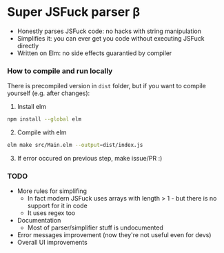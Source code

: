 Super JSFuck parser β
=====
* Honestly parses JSFuck code: no hacks with string manipulation
* Simplifies it: you can ever get you code without executing JSFuck directly
* Written on Elm: no side effects guarantied by compiler

### How to compile and run locally
There is precompiled version in `dist` folder, but if you want to compile yourself (e.g. after changes):
1. Install elm
```bash
npm install --global elm
```
2. Compile with elm
```bash
elm make src/Main.elm --output=dist/index.js
```
3. If error occured on previous step, make issue/PR :)

### TODO
* More rules for simplifing
    * In fact modern JSFuck uses arrays with length > 1 - but there is no support for it in code
    * It uses regex too
* Documentation
    * Most of parser/simplifier stuff is undocumented
* Error messages improvement (now they're not useful even for devs) 
* Overall UI improvements